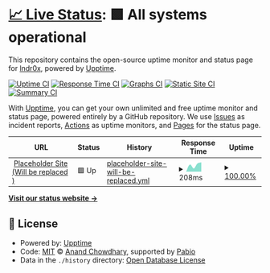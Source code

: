 # [📈 Live Status](https://lndr0x.github.io/status): <!--live status--> **🟩 All systems operational**

This repository contains the open-source uptime monitor and status page for [lndr0x](https://lndr0x.github.io/status), powered by [Upptime](https://github.com/upptime/upptime).

[![Uptime CI](https://github.com/lndr0x/status/workflows/Uptime%20CI/badge.svg)](https://github.com/lndr0x/status/actions?query=workflow%3A%22Uptime+CI%22)
[![Response Time CI](https://github.com/lndr0x/status/workflows/Response%20Time%20CI/badge.svg)](https://github.com/lndr0x/status/actions?query=workflow%3A%22Response+Time+CI%22)
[![Graphs CI](https://github.com/lndr0x/status/workflows/Graphs%20CI/badge.svg)](https://github.com/lndr0x/status/actions?query=workflow%3A%22Graphs+CI%22)
[![Static Site CI](https://github.com/lndr0x/status/workflows/Static%20Site%20CI/badge.svg)](https://github.com/lndr0x/status/actions?query=workflow%3A%22Static+Site+CI%22)
[![Summary CI](https://github.com/lndr0x/status/workflows/Summary%20CI/badge.svg)](https://github.com/lndr0x/status/actions?query=workflow%3A%22Summary+CI%22)

With [Upptime](https://upptime.js.org), you can get your own unlimited and free uptime monitor and status page, powered entirely by a GitHub repository. We use [Issues](https://github.com/lndr0x/status/issues) as incident reports, [Actions](https://github.com/lndr0x/status/actions) as uptime monitors, and [Pages](https://lndr0x.github.io/status) for the status page.

<!--start: status pages-->
<!-- This summary is generated by Upptime (https://github.com/upptime/upptime) -->
<!-- Do not edit this manually, your changes will be overwritten -->
<!-- prettier-ignore -->
| URL | Status | History | Response Time | Uptime |
| --- | ------ | ------- | ------------- | ------ |
| <img alt="" src="https://icons.duckduckgo.com/ip3/example.com.ico" height="13"> [Placeholder Site (Will be replaced )](https://example.com) | 🟩 Up | [placeholder-site-will-be-replaced.yml](https://github.com/lndr0x/status/commits/HEAD/history/placeholder-site-will-be-replaced.yml) | <details><summary><img alt="Response time graph" src="./graphs/placeholder-site-will-be-replaced/response-time-week.png" height="20"> 208ms</summary><br><a href="https://lndr0x.github.io/status/history/placeholder-site-will-be-replaced"><img alt="Response time 208" src="https://img.shields.io/endpoint?url=https%3A%2F%2Fraw.githubusercontent.com%2Flndr0x%2Fstatus%2FHEAD%2Fapi%2Fplaceholder-site-will-be-replaced%2Fresponse-time.json"></a><br><a href="https://lndr0x.github.io/status/history/placeholder-site-will-be-replaced"><img alt="24-hour response time 228" src="https://img.shields.io/endpoint?url=https%3A%2F%2Fraw.githubusercontent.com%2Flndr0x%2Fstatus%2FHEAD%2Fapi%2Fplaceholder-site-will-be-replaced%2Fresponse-time-day.json"></a><br><a href="https://lndr0x.github.io/status/history/placeholder-site-will-be-replaced"><img alt="7-day response time 208" src="https://img.shields.io/endpoint?url=https%3A%2F%2Fraw.githubusercontent.com%2Flndr0x%2Fstatus%2FHEAD%2Fapi%2Fplaceholder-site-will-be-replaced%2Fresponse-time-week.json"></a><br><a href="https://lndr0x.github.io/status/history/placeholder-site-will-be-replaced"><img alt="30-day response time 208" src="https://img.shields.io/endpoint?url=https%3A%2F%2Fraw.githubusercontent.com%2Flndr0x%2Fstatus%2FHEAD%2Fapi%2Fplaceholder-site-will-be-replaced%2Fresponse-time-month.json"></a><br><a href="https://lndr0x.github.io/status/history/placeholder-site-will-be-replaced"><img alt="1-year response time 208" src="https://img.shields.io/endpoint?url=https%3A%2F%2Fraw.githubusercontent.com%2Flndr0x%2Fstatus%2FHEAD%2Fapi%2Fplaceholder-site-will-be-replaced%2Fresponse-time-year.json"></a></details> | <details><summary><a href="https://lndr0x.github.io/status/history/placeholder-site-will-be-replaced">100.00%</a></summary><a href="https://lndr0x.github.io/status/history/placeholder-site-will-be-replaced"><img alt="All-time uptime 100.00%" src="https://img.shields.io/endpoint?url=https%3A%2F%2Fraw.githubusercontent.com%2Flndr0x%2Fstatus%2FHEAD%2Fapi%2Fplaceholder-site-will-be-replaced%2Fuptime.json"></a><br><a href="https://lndr0x.github.io/status/history/placeholder-site-will-be-replaced"><img alt="24-hour uptime 100.00%" src="https://img.shields.io/endpoint?url=https%3A%2F%2Fraw.githubusercontent.com%2Flndr0x%2Fstatus%2FHEAD%2Fapi%2Fplaceholder-site-will-be-replaced%2Fuptime-day.json"></a><br><a href="https://lndr0x.github.io/status/history/placeholder-site-will-be-replaced"><img alt="7-day uptime 100.00%" src="https://img.shields.io/endpoint?url=https%3A%2F%2Fraw.githubusercontent.com%2Flndr0x%2Fstatus%2FHEAD%2Fapi%2Fplaceholder-site-will-be-replaced%2Fuptime-week.json"></a><br><a href="https://lndr0x.github.io/status/history/placeholder-site-will-be-replaced"><img alt="30-day uptime 100.00%" src="https://img.shields.io/endpoint?url=https%3A%2F%2Fraw.githubusercontent.com%2Flndr0x%2Fstatus%2FHEAD%2Fapi%2Fplaceholder-site-will-be-replaced%2Fuptime-month.json"></a><br><a href="https://lndr0x.github.io/status/history/placeholder-site-will-be-replaced"><img alt="1-year uptime 100.00%" src="https://img.shields.io/endpoint?url=https%3A%2F%2Fraw.githubusercontent.com%2Flndr0x%2Fstatus%2FHEAD%2Fapi%2Fplaceholder-site-will-be-replaced%2Fuptime-year.json"></a></details>

<!--end: status pages-->

[**Visit our status website →**](https://lndr0x.github.io/status)

## 📄 License

- Powered by: [Upptime](https://github.com/upptime/upptime)
- Code: [MIT](./LICENSE) © [Anand Chowdhary](https://anandchowdhary.com), supported by [Pabio](https://pabio.com)
- Data in the `./history` directory: [Open Database License](https://opendatacommons.org/licenses/odbl/1-0/)
